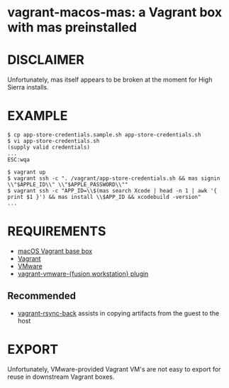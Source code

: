 # vagrant-macos-mas: a Vagrant box with mas preinstalled

# DISCLAIMER

Unfortunately, mas itself appears to be broken at the moment for High Sierra installs.

# EXAMPLE

```console
$ cp app-store-credentials.sample.sh app-store-credentials.sh
$ vi app-store-credentials.sh
(supply valid credentials)
...
ESC:wqa

$ vagrant up
$ vagrant ssh -c ". /vagrant/app-store-credentials.sh && mas signin \\"$APPLE_ID\\" \\"$APPLE_PASSWORD\\""
$ vagrant ssh -c "APP_ID=\\$(mas search Xcode | head -n 1 | awk '{ print $1 }') && mas install \\$APP_ID && xcodebuild -version"
...
```

# REQUIREMENTS

* [macOS Vagrant base box](https://github.com/mcandre/packer-templates/tree/master/macos)
* [Vagrant](https://www.vagrantup.com)
* [VMware](https://www.vmware.com)
* [vagrant-vmware-{fusion,workstation} plugin](https://www.vagrantup.com/vmware/index.html)

## Recommended

* [vagrant-rsync-back](https://github.com/smerrill/vagrant-rsync-back) assists in copying artifacts from the guest to the host

# EXPORT

Unfortunately, VMware-provided Vagrant VM's are not easy to export for reuse in downstream Vagrant boxes.
